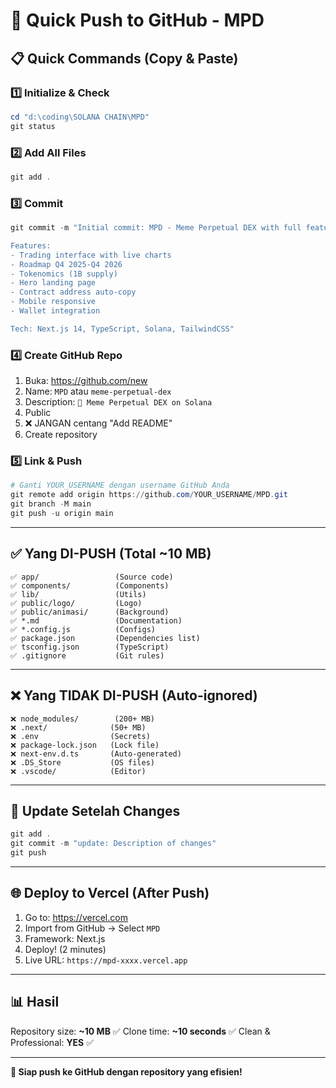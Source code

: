 # 🚀 Quick Push to GitHub - MPD

## 📋 **Quick Commands (Copy & Paste)**

### 1️⃣ Initialize & Check
```powershell
cd "d:\coding\SOLANA CHAIN\MPD"
git status
```

### 2️⃣ Add All Files
```powershell
git add .
```

### 3️⃣ Commit
```powershell
git commit -m "Initial commit: MPD - Meme Perpetual DEX with full features

Features:
- Trading interface with live charts
- Roadmap Q4 2025-Q4 2026
- Tokenomics (1B supply)
- Hero landing page
- Contract address auto-copy
- Mobile responsive
- Wallet integration

Tech: Next.js 14, TypeScript, Solana, TailwindCSS"
```

### 4️⃣ Create GitHub Repo
1. Buka: https://github.com/new
2. Name: `MPD` atau `meme-perpetual-dex`
3. Description: `🚀 Meme Perpetual DEX on Solana`
4. Public
5. ❌ JANGAN centang "Add README"
6. Create repository

### 5️⃣ Link & Push
```powershell
# Ganti YOUR_USERNAME dengan username GitHub Anda
git remote add origin https://github.com/YOUR_USERNAME/MPD.git
git branch -M main
git push -u origin main
```

---

## ✅ **Yang DI-PUSH (Total ~10 MB)**

```
✅ app/                 (Source code)
✅ components/          (Components)
✅ lib/                 (Utils)
✅ public/logo/         (Logo)
✅ public/animasi/      (Background)
✅ *.md                 (Documentation)
✅ *.config.js          (Configs)
✅ package.json         (Dependencies list)
✅ tsconfig.json        (TypeScript)
✅ .gitignore           (Git rules)
```

---

## ❌ **Yang TIDAK DI-PUSH (Auto-ignored)**

```
❌ node_modules/        (200+ MB)
❌ .next/              (50+ MB)
❌ .env                (Secrets)
❌ package-lock.json   (Lock file)
❌ next-env.d.ts       (Auto-generated)
❌ .DS_Store           (OS files)
❌ .vscode/            (Editor)
```

---

## 🔄 **Update Setelah Changes**

```powershell
git add .
git commit -m "update: Description of changes"
git push
```

---

## 🌐 **Deploy to Vercel (After Push)**

1. Go to: https://vercel.com
2. Import from GitHub → Select `MPD`
3. Framework: Next.js
4. Deploy! (2 minutes)
5. Live URL: `https://mpd-xxxx.vercel.app`

---

## 📊 **Hasil**

Repository size: **~10 MB** ✅
Clone time: **~10 seconds** ✅
Clean & Professional: **YES** ✅

---

**🎉 Siap push ke GitHub dengan repository yang efisien!**
